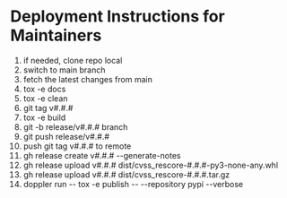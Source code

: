 # Deployment Instructions for Maintainers

1. if needed, clone repo local
2. switch to main branch
3. fetch the latest changes from main
4. tox -e docs 
5. tox -e clean 
6. git tag v#.#.# 
7. tox -e build 
8. git -b release/v#.#.# branch 
9. git push release/v#.#.# 
10. push git tag v#.#.# to remote 
11. gh release create v#.#.# --generate-notes     
12. gh release upload v#.#.# dist/cvss_rescore-#.#.#-py3-none-any.whl
13. gh release upload v#.#.# dist/cvss_rescore-#.#.#.tar.gz
14. doppler run -- tox -e publish -- --repository pypi --verbose
